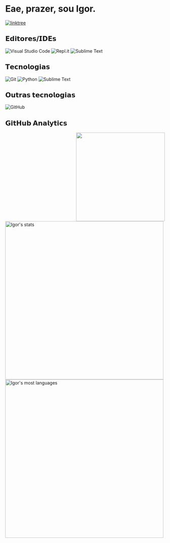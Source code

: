 <h1 align="left">Eae, prazer, sou Igor.</h1>

<a href="https://linktr.ee/igorfm" target="_blank">
  <img align="center" src="https://img.shields.io/badge/linktree-1de9b6?style=for-the-badge&logo=linktree&logoColor=white" alt="linktree" />
</a>

## 𝗘𝗱𝗶𝘁𝗼𝗿𝗲𝘀/𝗜𝗗𝗘𝘀
![Visual Studio Code](https://img.shields.io/badge/Visual%20Studio%20Code-0078d7.svg?style=for-the-badge&logo=visual-studio-code&logoColor=white)
![Repl.it](https://img.shields.io/badge/Repl.it-%230D101E.svg?style=for-the-badge&logo=replit&logoColor=white)
![Sublime Text](https://img.shields.io/badge/ST-4074+-orange.svg?style=flat-square&logo=sublime-text)
## 𝗧𝗲𝗰𝗻𝗼𝗹𝗼𝗴𝗶𝗮𝘀
![Git](https://img.shields.io/badge/git-%23F05033.svg?style=for-the-badge&logo=git&logoColor=white)
![Python](https://img.shields.io/badge/python-3670A0?style=for-the-badge&logo=python&logoColor=ffdd54)
![Sublime Text](https://img.shields.io/badge/sublime_text%20-black.svg?style=for-the-badge&logo=sublime-text&logoColor=orange)
## 𝗢𝘂𝘁𝗿𝗮𝘀 𝘁𝗲𝗰𝗻𝗼𝗹𝗼𝗴𝗶𝗮𝘀
![GitHub](https://img.shields.io/badge/github-%23121011.svg?style=for-the-badge&logo=github&logoColor=white)

## 𝗚𝗶𝘁𝗛𝘂𝗯 𝗔𝗻𝗮𝗹𝘆𝘁𝗶𝗰𝘀
<img align="right" height="280em" src="https://c.tenor.com/oZU8_qYQ-oEAAAAC/iwakura-lain.gif"/>
<p align="left">
  <img width="500em" src="https://github-readme-stats.vercel.app/api?username=WTCHCRFTT&show_icons=true&theme=tokyonight" alt="Igor's stats"/>
  <img width="500em" src="https://github-readme-stats.vercel.app/api/top-langs/?username=WTCHCRFTT&layout=compact&theme=tokyonight" alt="Igor's most languages"/>
</p>

